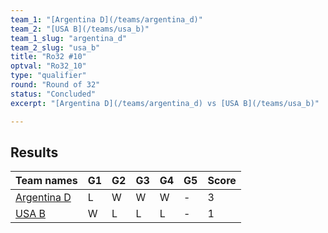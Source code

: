 ```yaml
---
team_1: "[Argentina D](/teams/argentina_d)"
team_2: "[USA B](/teams/usa_b)"
team_1_slug: "argentina_d"
team_2_slug: "usa_b"
title: "Ro32 #10"
optval: "Ro32_10"
type: "qualifier"
round: "Round of 32"
status: "Concluded"
excerpt: "[Argentina D](/teams/argentina_d) vs [USA B](/teams/usa_b)"

---
```

## Results

| Team names | G1 | G2 | G3 | G4 | G5 | Score |
| -- | -- | -- | -- | -- | -- | -- |
| [Argentina D](/teams/argentina_d) | L | W | W | W | - | 3 |
| [USA B](/teams/usa_b) | W | L | L | L | - | 1 |
